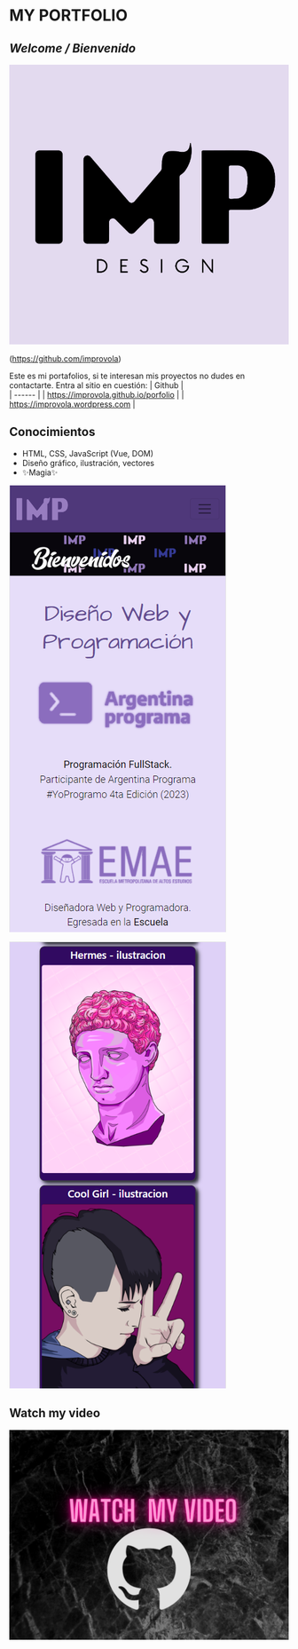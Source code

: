 # MY PORTFOLIO
## _Welcome / Bienvenido_

![Image text](https://github.com/improvola/porfolio/blob/gh-pages/img/impdesign.png)

(https://github.com/improvola)

Este es mi portafolios, si te interesan mis proyectos no dudes en contactarte.
Entra al sitio en cuestión: 
| Github |  
| ------ |
| https://improvola.github.io/porfolio |
| https://improvola.wordpress.com |

## Conocimientos
- HTML, CSS, JavaScript (Vue, DOM)
- Diseño gráfico, ilustración, vectores
- ✨Magia✨


![Image text](https://github.com/improvola/porfolio/blob/gh-pages/img/main-screen.png)

![Image text](https://github.com/improvola/porfolio/blob/gh-pages/img/main-screen1.png)

## Watch my video 
[![Alt text](https://github.com/improvola/porfolio/blob/gh-pages/img/watch.png)](https://www.youtube.com/watch?v=Ibc1G2UXUuI)

